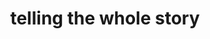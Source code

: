 ---
pid: LLL9
title: telling the whole story
location_transcription: 
zipcode: '19038'
outside_phl: 'Glenside PA '
neighborhood: Glenside
age: '46'
age_range: 40-49
instagram: 
image_file_name: LLL_9.jpg
proposal_transcription: Tell missing pieces of our history- the people who built this
  city (people of color, women) who have been left out of the narrative
topic: History,Philadelphia,Women,Race Ethnicity
topic_summary: 0, 0, 0, 0
type: Other No Form
keywords_other: 
credit: Marim Biglan
image_labels: 
twitter: 
facebook: 
permalink: "/monuments/lll9/"
layout: item-page
---